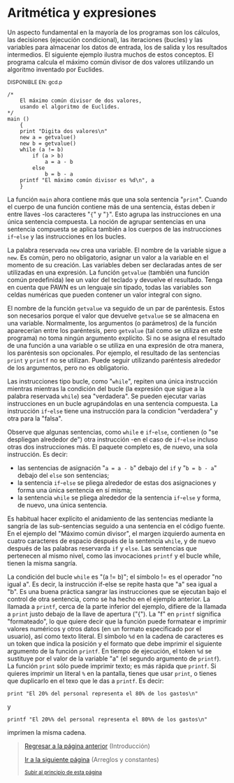 # Aritmética y expresiones
Un aspecto fundamental en la mayoría de los programas son los cálculos, las decisiones (ejecución condicional), las iteraciones (bucles) y las variables
para almacenar los datos de entrada, los de salida y los resultados intermedios. El
siguiente ejemplo ilustra muchos de estos conceptos. El programa
calcula el máximo común divisor de dos valores
utilizando un algoritmo inventado por Euclides.

<sub>DISPONIBLE EN: gcd.p</sub>
```pawn
/*
    El máximo común divisor de dos valores,
    usando el algoritmo de Euclides.
*/
main ()
    {
    print "Digita dos valores\n"
    new a = getvalue()
    new b = getvalue()
    while (a != b)
        if (a > b)
            a = a - b
        else
            b = b - a
    printf "El máximo común divisor es %d\n", a
    }
```

La función `main` ahora contiene más que una sola sentencia "`print`". Cuando el cuerpo de una función contiene más de una sentencia, éstas deben ir entre llaves -los caracteres "`{`"
y "`}`". Esto agrupa las instrucciones en una única sentencia compuesta. La noción de agrupar sentencias en una sentencia compuesta se aplica también a los cuerpos de las instrucciones `if`-`else` y las instrucciones en los bucles.

La palabra reservada `new` crea una variable. El nombre de la variable sigue a `new`. Es común, pero no obligatorio, asignar un valor a la variable en el momento de su creación. Las variables deben ser declaradas antes de ser utilizadas en una expresión. La función `getvalue` (también una función común  predefinida) lee un valor del teclado y devuelve el resultado. Tenga en cuenta que PAWN es un lenguaje sin tipado, todas las variables son celdas numéricas que pueden
contener un valor integral con signo.

El nombre de la función `getvalue` va seguido de un par de paréntesis.
Estos son necesarios porque el valor que devuelve `getvalue` se
se almacena en una variable. Normalmente, los argumentos (o parámetros) de la función aparecerían entre los paréntesis, pero `getvalue`
(tal como se utiliza en este programa) no toma ningún argumento explícito.
Si no se asigna el resultado de una función a una variable o se utiliza
en una expresión de otra manera, los paréntesis son opcionales.
Por ejemplo, el resultado de las sentencias `print` y `printf`
no se utilizan. Puede seguir utilizando paréntesis alrededor de los argumentos,
pero no es obligatorio.

Las instrucciones tipo bucle, como "`while`", repiten una única instrucción mientras mientras la condición del bucle (la expresión que sigue a la palabra reservada `while`) sea "verdadera". Se pueden ejecutar varias instrucciones en un bucle
agrupándolas en una sentencia compuesta. La instrucción `if`-`else`
tiene una instrucción para la condicion "verdadera" y otra para
la "falsa".

Observe que algunas sentencias, como `while` e `if`-`else`, contienen
(o "se despliegan alrededor de") otra instrucción -en el caso de `if`-`else`
incluso otras dos instrucciones más. El paquete completo es, de nuevo,
una sola instrucción. Es decir:

- las sentencias de asignación "`a = a - b`" debajo del `if` y "`b = b - a`" debajo del `else` son sentencias;
- la sentencia `if`-`else` se pliega alrededor de estas dos asignaciones y forma una única sentencia en sí misma;
- la sentencia `while` se pliega alrededor de la sentencia `if`-`else` y
forma, de nuevo, una única sentencia.

Es habitual hacer explícito el anidamiento de las sentencias mediante
la sangría de las sub-sentencias seguido a una sentencia en el código fuente. En el ejemplo del "Máximo común divisor", el margen izquierdo aumenta en cuatro caracteres de espacio después de la sentencia `while`, y de nuevo después de las palabras reservarda `if` y `else`. Las sentencias que
pertenecen al mismo nivel, como las invocaciones `printf` y el 
bucle while, tienen la misma sangría.

La condición del bucle `while` es "(a != b)"; el símbolo
!= es el operador "no igual a". Es decir, la instrucción if-else
se repite hasta que "a" sea igual a "b". Es una buena práctica sangrar las
instrucciones que se ejecutan bajo el control de otra sentencia, como se
ha hecho en el ejemplo anterior.
La llamada a `printf`, cerca de la parte inferior del ejemplo, difiere de
la llamada a `print` justo debajo de la llave de apertura ("{"). La "f" en
`printf` significa "formateado", lo que quiere decir que la función
puede formatear e imprimir valores numéricos y otros datos (en un formato especificado por el usuario), así como texto literal. El símbolo `%d` en la cadena de caracteres
es un token que indica la posición y el formato que
debe imprimir el siguiente argumento de la función `printf`.
En tiempo de ejecución, el token `%d` se sustituye por el valor de la variable "a"
(el segundo argumento de `printf`).
La función `print` sólo puede imprimir texto; es más rápida que `printf`. Si
quieres imprimir un literal `%` en la pantalla, tienes que usar
`print`, o tienes que duplicarlo en el texo que le das a
`printf`. Es decir:
```pawn
print "El 20% del personal representa el 80% de los gastos\n"
```
y
```pawn
printf "El 20%% del personal representa el 80%% de los gastos\n"
```
imprimen la misma cadena.


> [Regresar a la página anterior](00-introduccion.md) (Introducción)
>
> [Ir a la siguiente página](02-arreglos-y-constantes.md) (Arreglos y constantes)
>
> <sub>[Subir al principio de esta página](#aritmética-y-expresiones)</sub>